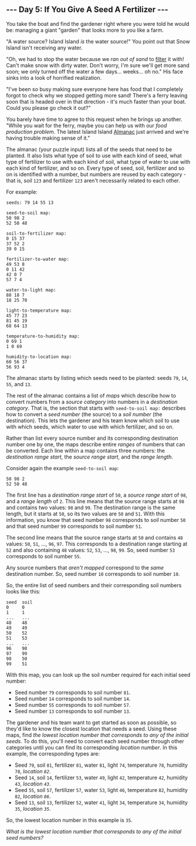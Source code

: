 ## \-\-\- Day 5: If You Give A Seed A Fertilizer ---

You take the boat and find the gardener right where you were told he would be:
managing a giant "garden" that looks more to you like a farm.

"A water source? Island Island _is_ the water source!" You point out that Snow
Island isn't receiving any water.

"Oh, we had to stop the water because we _ran out of sand_ to
[filter](https://en.wikipedia.org/wiki/Sand_filter) it with! Can't make snow
with dirty water. Don't worry, I'm sure we'll get more sand soon; we only
turned off the water a few days... weeks... oh no." His face sinks into a look
of horrified realization.

"I've been so busy making sure everyone here has food that I completely forgot
to check why we stopped getting more sand! There's a ferry leaving soon that is
headed over in that direction - it's much faster than your boat. Could you
please go check it out?"

You barely have time to agree to this request when he brings up another. "While
you wait for the ferry, maybe you can help us with our _food production
problem_. The latest Island Island
[Almanac](https://en.wikipedia.org/wiki/Almanac) just arrived and we're having
trouble making sense of it."

The almanac (your puzzle input) lists all of the seeds that need to be planted.
It also lists what type of soil to use with each kind of seed, what type of
fertilizer to use with each kind of soil, what type of water to use with each
kind of fertilizer, and so on. Every type of seed, soil, fertilizer and so on
is identified with a number, but numbers are reused by each category - that is,
soil `123` and fertilizer `123` aren't necessarily related to each other.

For example:

```
seeds: 79 14 55 13

seed-to-soil map:
50 98 2
52 50 48

soil-to-fertilizer map:
0 15 37
37 52 2
39 0 15

fertilizer-to-water map:
49 53 8
0 11 42
42 0 7
57 7 4

water-to-light map:
88 18 7
18 25 70

light-to-temperature map:
45 77 23
81 45 19
68 64 13

temperature-to-humidity map:
0 69 1
1 0 69

humidity-to-location map:
60 56 37
56 93 4

```

The almanac starts by listing which seeds need to be planted: seeds `79`, `14`,
`55`, and `13`.

The rest of the almanac contains a list of _maps_ which describe how to convert
numbers from a _source category_ into numbers in a _destination category_. That
is, the section that starts with `seed-to-soil map:` describes how to convert a
_seed number_ (the source) to a _soil number_ (the destination). This lets the
gardener and his team know which soil to use with which seeds, which water to
use with which fertilizer, and so on.

Rather than list every source number and its corresponding destination number
one by one, the maps describe entire _ranges_ of numbers that can be converted.
Each line within a map contains three numbers: the _destination range start_,
the _source range start_, and the _range length_.

Consider again the example `seed-to-soil map`:

```
50 98 2
52 50 48

```

The first line has a _destination range start_ of `50`, a _source range start_ of `98`, and a _range length_ of `2`. This line means that the source range starts at `98` and contains two values: `98` and `99`. The destination range is the same length, but it starts at `50`, so its two values are `50` and `51`. With this information, you know that seed number `98` corresponds to soil number `50` and that seed number `99` corresponds to soil number `51`.

The second line means that the source range starts at `50` and contains `48` values: `50`, `51`, ..., `96`, `97`. This corresponds to a destination range starting at `52` and also containing `48` values: `52`, `53`, ..., `98`, `99`. So, seed number `53` corresponds to soil number `55`.

Any source numbers that _aren't mapped_ correspond to the _same_ destination number. So, seed number `10` corresponds to soil number `10`.

So, the entire list of seed numbers and their corresponding soil numbers looks like this:

```
seed  soil
0     0
1     1
...   ...
48    48
49    49
50    52
51    53
...   ...
96    98
97    99
98    50
99    51

```

With this map, you can look up the soil number required for each initial seed number:

- Seed number `79` corresponds to soil number `81`.
- Seed number `14` corresponds to soil number `14`.
- Seed number `55` corresponds to soil number `57`.
- Seed number `13` corresponds to soil number `13`.

The gardener and his team want to get started as soon as possible, so they'd like to know the closest location that needs a seed. Using these maps, find _the lowest location number that corresponds to any of the initial seeds_. To do this, you'll need to convert each seed number through other categories until you can find its corresponding _location number_. In this example, the corresponding types are:

- Seed `79`, soil `81`, fertilizer `81`, water `81`, light `74`, temperature `78`, humidity `78`, _location `82`_.
- Seed `14`, soil `14`, fertilizer `53`, water `49`, light `42`, temperature `42`, humidity `43`, _location `43`_.
- Seed `55`, soil `57`, fertilizer `57`, water `53`, light `46`, temperature `82`, humidity `82`, _location `86`_.
- Seed `13`, soil `13`, fertilizer `52`, water `41`, light `34`, temperature `34`, humidity `35`, _location `35`_.

So, the lowest location number in this example is `35`.

_What is the lowest location number that corresponds to any of the initial seed numbers?_
